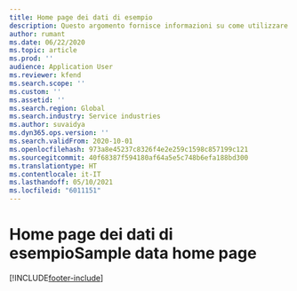 ```yaml
---
title: Home page dei dati di esempio
description: Questo argomento fornisce informazioni su come utilizzare i dati di esempio disponibili per Dynamics 365 Project Operations.
author: rumant
ms.date: 06/22/2020
ms.topic: article
ms.prod: ''
audience: Application User
ms.reviewer: kfend
ms.search.scope: ''
ms.custom: ''
ms.assetid: ''
ms.search.region: Global
ms.search.industry: Service industries
ms.author: suvaidya
ms.dyn365.ops.version: ''
ms.search.validFrom: 2020-10-01
ms.openlocfilehash: 973a8e45237c8326f4e2e259c1598c857199c121
ms.sourcegitcommit: 40f68387f594180af64a5e5c748b6efa188bd300
ms.translationtype: HT
ms.contentlocale: it-IT
ms.lasthandoff: 05/10/2021
ms.locfileid: "6011151"
---
```

# <a name="sample-data-home-page"></a><span data-ttu-id="99716-103">Home page dei dati di esempio</span><span class="sxs-lookup"><span data-stu-id="99716-103">Sample data home page</span></span>


[!INCLUDE[footer-include](../includes/footer-banner.md)]